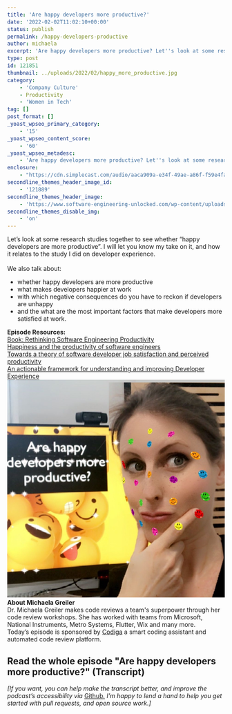 ```yaml
---
title: 'Are happy developers more productive?'
date: '2022-02-02T11:02:10+00:00'
status: publish
permalink: /happy-developers-productive
author: michaela
excerpt: 'Are happy developers more productive? Let''s look at some research together and explore whether happiness and satisfaction affect developer productivity.'
type: post
id: 121851
thumbnail: ../uploads/2022/02/happy_more_productive.jpg
category:
    - 'Company Culture'
    - Productivity
    - 'Women in Tech'
tag: []
post_format: []
_yoast_wpseo_primary_category:
    - '15'
_yoast_wpseo_content_score:
    - '60'
_yoast_wpseo_metadesc:
    - 'Are happy developers more productive? Let''s look at some research together and explore whether happiness and satisfaction affect developer productivity.'
enclosure:
    - "https://cdn.simplecast.com/audio/aaca909a-e34f-49ae-a86f-f59e4fa807f0/episodes/130a6709-2e54-4309-b3cd-3a3a195eb6d5/audio/7679499b-f1db-4003-a02c-df863255a50b/default_tc.mp3\n21816512\naudio/mpeg\na:2:{s:8:\"duration\";s:8:\"00:29:58\";s:8:\"explicit\";s:1:\"0\";}"
secondline_themes_header_image_id:
    - '121889'
secondline_themes_header_image:
    - 'https://www.software-engineering-unlocked.com/wp-content/uploads/2022/02/happy_productive_devs.jpg'
secondline_themes_disable_img:
    - 'on'
---
```


<div class="episode-about">
Let’s look at some research studies together to see whether “happy developers are more productive”. I will let you know my take on it, and how it relates to the study I did on developer experience.
<br/> <br/>We also talk about:
<ul>
<li> whether happy developers are more productive</li>
<li> what makes developers happier at work</li>
<li> with which negative consequences do you have to reckon if developers are unhappy</li>
<li> and the what are the most important factors that make developers more satisfied at work.</li>
</ul>
</div>
<div class=" episode-links">
<b>Episode Resources:</b><br/>
<a href="https://link.springer.com/book/10.1007/978-1-4842-4221-6">Book: Rethinking Software Engineering Productivity</a><br/>
<a href="https://static-content.springer.com/pdf/chp%3A10.1007%2F978-1-4842-4221-6_10.pdf?token=1643796186367--8191afc7a3341a52ba88e4c16fab5e97ad3fbd53414108bb18b2ddd04d0b31fa13a327a6bc1de3dcab4b2679dc2f87a3c554aeb4dbf4bf6a06c554b3f66606ed">Happiness and the productivity of software engineers</a><br/>
<a href="https://www.microsoft.com/en-us/research/uploads/prod/2019/12/storey-tse-2019.pdf?ranMID=46140&ranEAID=je6NUbpObpQ&ranSiteID=je6NUbpObpQ-bLnP8QdMEO_aR2uI2bTo4A&epi=je6NUbpObpQ-bLnP8QdMEO_aR2uI2bTo4A&irgwc=1&OCID=AID2200057_aff_7806_1243925&tduid=%28ir__3ui6r0zeeokf6ib3n3gpf6nefv2xt0zzpzm6bybd00%29%287806%29%281243925%29%28je6NUbpObpQ-bLnP8QdMEO_aR2uI2bTo4A%29%28%29&irclickid=_3ui6r0zeeokf6ib3n3gpf6nefv2xt0zzpzm6bybd00">Towards a theory of software developer job satisfaction and perceived productivity</a><br/>
<a href="https://www.michaelagreiler.com/wp-content/uploads/2021/12/Framework-for-Understanding-and-Improving.pdf">An actionable framework for understanding and improving Developer Experience</a><br/>
</div>

<div class="row pt-2 align-items-center">
<div class="col-4 guest-picture">
<img src="../uploads/2022/02/happy_more_productive.jpg" alt="Picture of Michaela Greiler"/>
</div>
<div class="col-8 guest-about">
<b>About Michaela Greiler</b><br/>
Dr. Michaela Greiler makes code reviews a team's superpower through her code review workshops. She has worked with teams from Microsoft, National Instruments, Metro Systems, Flutter, Wix and many more.
</div>
</div>

<div class="sponsorship">
Today’s episode is sponsored by <a href="https://www.codiga.io/?utm_source=podcast&utm_medium=social&utm_campaign=se_unlocked"><u>Codiga</u></a> a smart coding assistant and automated code review platform.
</div> 

## Read the whole episode "Are happy developers more productive?" (Transcript)

_\[If you want, you can help make the transcript better, and improve the podcast’s accessibility via_ [Github](https://github.com/mgreiler/se-unlocked/tree/master/Transcripts)_[.](https://github.com/mgreiler/se-unlocked/tree/master/Transcripts) I’m happy to lend a hand to help you get started with pull requests, and open source work.\]_

 